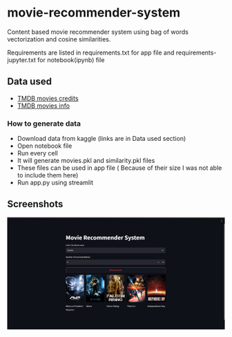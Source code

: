 
# movie-recommender-system

Content based movie recommender system using bag of words vectorization and cosine similarities.

Requirements are listed in requirements.txt for app file and requirements-jupyter.txt for notebook(ipynb) file
## Data used

 - [TMDB movies credits](https://www.kaggle.com/datasets/tmdb/tmdb-movie-metadata?select=tmdb_5000_credits.csv)
 - [TMDB movies info](https://www.kaggle.com/datasets/tmdb/tmdb-movie-metadata?select=tmdb_5000_movies.csv)

### How to generate data
* Download data from kaggle (links are in Data used section)
* Open notebook file
* Run every cell
* It will generate movies.pkl and similarity.pkl files
* These files can be used in app file ( Because of their size I was not able to include them here)
* Run app.py using streamlit
## Screenshots

![App Screenshot](https://github.com/paraglondhe098/movie-recommender-system/blob/master/Screenshot/AvatarExample.png)

